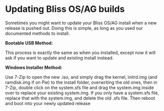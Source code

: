 # Updating Bliss OS/AG builds

Sometimes you might want to update your Bliss OS/AG install when a new release is pushed out. Doing this is simple, as long as you used our documented methods to install. 

**Bootable USB Method:**

This process is exactly the same as when you installed, except now it will ask if you want to update and existing install instead. 

**Windows Installer Method:**

Use 7-Zip to open the new .iso, and simply drag the kernel, initrd.img \(and ramdisk.img if on Pie\) to the install folder, overwriting the old ones, then in 7-Zip, double click on the system.sfs file and drag the system.img inside over to replace your existing system.img. If you only have a system.sfs file, replace that with the system.img, and delete the old .sfs file. Then reboot and boot into your newly updated release

